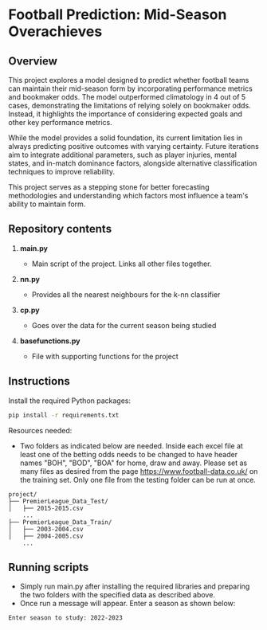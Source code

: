 # Football Prediction: Mid-Season Overachieves

## Overview
This project explores a model designed to predict whether football teams can maintain their mid-season form by incorporating performance metrics and bookmaker odds. The model outperformed climatology in 4 out of 5 cases, demonstrating the limitations of relying solely on bookmaker odds. Instead, it highlights the importance of considering expected goals and other key performance metrics.

While the model provides a solid foundation, its current limitation lies in always predicting positive outcomes with varying certainty. Future iterations aim to integrate additional parameters, such as player injuries, mental states, and in-match dominance factors, alongside alternative classification techniques to improve reliability.

This project serves as a stepping stone for better forecasting methodologies and understanding which factors most influence a team's ability to maintain form.

## Repository contents
1. **main.py**
    - Main script of the project. Links all other files together.

2. **nn.py**
   - Provides all the nearest neighbours for the k-nn classifier

3. **cp.py**
   - Goes over the data for the current season being studied

4. **basefunctions.py**
   - File with supporting functions for the project

## Instructions
Install the required Python packages:
```bash
pip install -r requirements.txt
```

Resources needed: 
- Two folders as indicated below are needed. Inside each excel file at least one of the betting odds needs to be changed 
to have header names "BOH", "BOD", "BOA" for home, draw and away. Please set as many files as desired from the page https://www.football-data.co.uk/ 
on the training set. Only one file from the testing folder can be run at once.
```
project/
├── PremierLeague_Data_Test/
│   ├── 2015-2015.csv
    ...
├── PremierLeague_Data_Train/
│   ├── 2003-2004.csv
│   ├── 2004-2005.csv
    ...
```

## Running scripts
- Simply run main.py after installing the required libraries and preparing the two folders with the specified data as described above.
- Once run a message will appear. Enter a season as shown below:
```bash
Enter season to study: 2022-2023
```